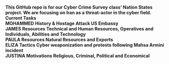 #### This GitHub repo is for our Cyber Crime Survey class' Nation States project. We are focusing on **Iran** as a threat-actor in the cyber field.<br>**Current Tasks**<br>MOHAMMED History & Hostage Attack US Embassy<br>JAMES Resources Technical and Human Resources, Operatives and Individuals, Abilities and Technology<br>PAULA Resources Natural Resources and Exports<br>ELIZA Tactics  Cyber weaponization and protests following Mahsa Armini incident<br>JUSTINA Motivations Religious, Criminal, Political and Economical



